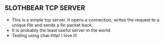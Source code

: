 ## SLOTHBEAR TCP SERVER

* This is a simple tcp server.  It opens a connection, writes the request to a unique file and sends a fin packet back.
* It is probably the least useful server in the world.
* Testing using chai-http!  I love it!

